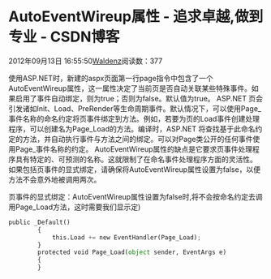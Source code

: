 
# AutoEventWireup属性 - 追求卓越,做到专业 - CSDN博客


2012年09月13日 16:55:50[Waldenz](https://me.csdn.net/enter89)阅读数：377


使用ASP.NET时，新建的aspx页面第一行page指令中包含了一个 AutoEventWireup属性，这一属性决定了当前页是否自动关联某些特殊事件。如果启用了事件自动绑定，则为true；否则为false。默认值为true。
ASP.NET 页会引发诸如Init、Load、PreRender等生命周期事件。默认情况下，可以使用Page_事件名称的命名约定将页事件绑定到方法。例如，若要为页的Load事件创建处理程序，可以创建名为Page_Load的方法。编译时，ASP.NET
 将查找基于此命名约定的方法，并自动执行事件与方法之间的绑定。可以对Page类公开的任何事件使用Page_事件名称的约定。
AutoEventWireup属性的缺点是它要求页事件处理程序具有特定的、可预测的名称。这就限制了在命名事件处理程序方面的灵活性。
如果包括页事件的显式绑定，请确保将AutoEventWireup属性设置为false，以便方法不会意外地被调用两次。

页事件的显式绑定：AutoEventWireup属性设置为false时,将不会按命名约定去调用Page_Load方法，这时需要我们显示定)
```python
public _Default()
        {
            this.Load += new EventHandler(Page_Load);
        }
        protected void Page_Load(object sender, EventArgs e)
        {
        }
```




